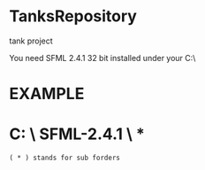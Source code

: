 # TanksRepository
tank project 

You need SFML 2.4.1 32 bit installed under your C:\ 

EXAMPLE
===
C: \ SFML-2.4.1 \ *
===
	( * ) stands for sub forders
